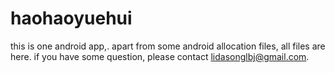 # haohaoyuehui
this is one android app,.
apart from some android allocation files, all files are here. if you have some question, please contact lidasonglbj@gmail.com.
